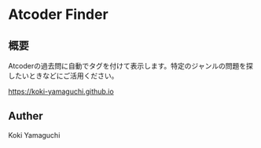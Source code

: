 Atcoder Finder
====

## 概要
Atcoderの過去問に自動でタグを付けて表示します。特定のジャンルの問題を探したいときなどにご活用ください。

https://koki-yamaguchi.github.io

## Auther
Koki Yamaguchi
